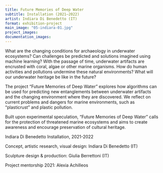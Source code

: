 ```yaml
---
title: Future Memories of Deep Water
subtitle: Installation (2021–2022)
artist: Indiara Di Benedetto (IT)
format: exhibition-project
main_image: "05-indiara-01.jpg"
project_images:
documentation_images:
---
```


What are the changing conditions for archaeology in underwater ecosystems? Can challenges be predicted and solutions imagined using machine learning? With the passage of time, underwater artifacts are encrusted with coral, algae or other marine organisms. How do human activities and pollutions undermine these natural environments? What will our underwater heritage be like in the future?

The project “Future Memories of Deep Water” explores how algorithms can be used for predicting new entanglements between underwater artifacts and the changing environment where they are discovered. We reflect on current problems and dangers for marine environments, such as “plasticrust” and plastic pollution.

Built upon experimental speculation, “Future Memories of Deep Water” calls for the protection of threatened marine ecosystems and aims to create awareness and encourage preservation of cultural heritage.

Indiara Di Benedetto Installation, 2021-2022

Concept, artistic research, visual design: Indiara Di Benedetto (IT)

Sculpture design & production: Giulia Berrettoni (IT)

Project mentorship 2021: Alexia Achilleos
